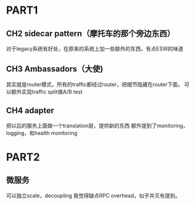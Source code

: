 # PART1
## CH2 sidecar pattern（摩托车的那个旁边东西）
对于legacy系统有好处，在原来的系统上加一些额外的东西，有点ESW的味道

## CH3 Ambassadors（大使)
其实就是router模式，所有的traffic都经过router，把细节隐藏在router下面。
可以额外实现traffic split做A/B test

## CH4 adapter
把以后的服务上面做一个translation层，提供新的东西
额外提到了monitoring，logging，和health monitoring

# PART2
## 微服务
可以独立scale，decoupling
我觉得缺点RPC overhead，似乎并灭有提到。
